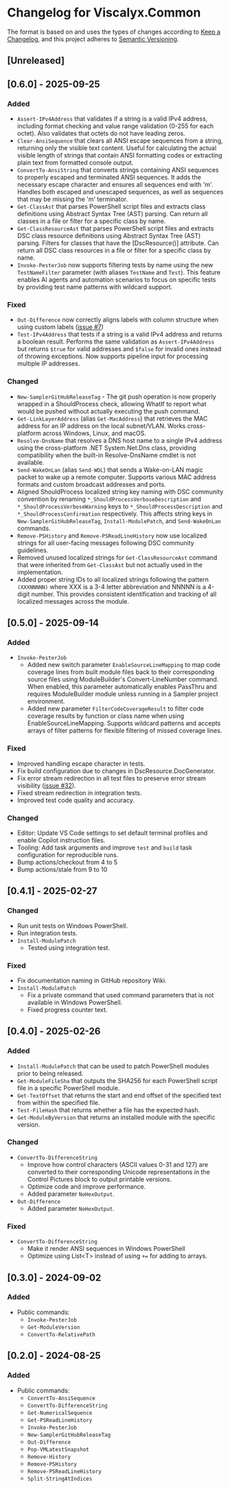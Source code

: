 # Changelog for Viscalyx.Common

The format is based on and uses the types of changes according to [Keep a Changelog](https://keepachangelog.com/en/1.0.0/),
and this project adheres to [Semantic Versioning](https://semver.org/spec/v2.0.0.html).

## [Unreleased]

## [0.6.0] - 2025-09-25

### Added

- `Assert-IPv4Address` that validates if a string is a valid IPv4 address,
  including format checking and value range validation (0-255 for each octet).
  Also validates that octets do not have leading zeros.
- `Clear-AnsiSequence` that clears all ANSI escape sequences from a string,
  returning only the visible text content. Useful for calculating the actual
  visible length of strings that contain ANSI formatting codes or extracting
  plain text from formatted console output.
- `ConvertTo-AnsiString` that converts strings containing ANSI
  sequences to properly escaped and terminated ANSI sequences. It adds the
  necessary escape character and ensures all sequences end with 'm'. Handles
  both escaped and unescaped sequences, as well as sequences that may be
  missing the 'm' terminator.
- `Get-ClassAst` that parses PowerShell script files and extracts class
  definitions using Abstract Syntax Tree (AST) parsing. Can return all classes
  in a file or filter for a specific class by name.
- `Get-ClassResourceAst` that parses PowerShell script files and extracts DSC
  class resource definitions using Abstract Syntax Tree (AST) parsing. Filters
  for classes that have the [DscResource()] attribute. Can return all DSC class
  resources in a file or filter for a specific class by name.
- `Invoke-PesterJob` now supports filtering tests by name using the new
  `TestNameFilter` parameter (with aliases `TestName` and `Test`). This feature
  enables AI agents and automation scenarios to focus on specific tests by
  providing test name patterns with wildcard support.

### Fixed

- `Out-Difference` now correctly aligns labels with column
  structure when using custom labels ([issue #7](https://github.com/viscalyx/Viscalyx.Common/issues/7))
- `Test-IPv4Address` that tests if a string is a valid IPv4 address and returns
  a boolean result. Performs the same validation as `Assert-IPv4Address` but
  returns `$true` for valid addresses and `$false` for invalid ones instead
  of throwing exceptions. Now supports pipeline input for processing multiple
  IP addresses.

### Changed

- `New-SamplerGitHubReleaseTag` - The git push operation is now properly wrapped
  in a ShouldProcess check, allowing WhatIf to report what would be pushed
  without actually executing the push command.
- `Get-LinkLayerAddress` (alias `Get-MacAddress`) that retrieves the MAC
  address for an IP address on the local subnet/VLAN. Works cross-platform
  across Windows, Linux, and macOS.
- `Resolve-DnsName` that resolves a DNS host name to a single IPv4 address
  using the cross-platform .NET System.Net.Dns class, providing compatibility
  when the built-in Resolve-DnsName cmdlet is not available.
- `Send-WakeOnLan` (alias `Send-WOL`) that sends a Wake-on-LAN magic packet
  to wake up a remote computer. Supports various MAC address formats and
  custom broadcast addresses and ports.
- Aligned ShouldProcess localized string key naming with DSC community convention
  by renaming `*_ShouldProcessVerboseDescription` and `*_ShouldProcessVerboseWarning`
  keys to `*_ShouldProcessDescription` and `*_ShouldProcessConfirmation` respectively.
  This affects string keys in `New-SamplerGitHubReleaseTag`, `Install-ModulePatch`,
  and `Send-WakeOnLan` commands.
- `Remove-PSHistory` and `Remove-PSReadLineHistory` now use localized strings
  for all user-facing messages following DSC community guidelines.
- Removed unused localized strings for `Get-ClassResourceAst` command that were
  inherited from `Get-ClassAst` but not actually used in the implementation.
- Added proper string IDs to all localized strings following the pattern
  `(XXXNNNNN)` where XXX is a 3-4 letter abbreviation and NNNNN is a 4-digit
  number. This provides consistent identification and tracking of all
  localized messages across the module.

## [0.5.0] - 2025-09-14

### Added

- `Invoke-PesterJob`
  - Added new switch parameter `EnableSourceLineMapping` to map code coverage
    lines from built module files back to their corresponding source files
    using ModuleBuilder's Convert-LineNumber command. When enabled, this
    parameter automatically enables PassThru and requires ModuleBuilder
    module unless running in a Sampler project environment.
  - Added new parameter `FilterCodeCoverageResult` to filter code coverage results
    by function or class name when using EnableSourceLineMapping. Supports
    wildcard patterns and accepts arrays of filter patterns for flexible
    filtering of missed coverage lines.

### Fixed

- Improved handling escape character in tests.
- Fix build configuration due to changes in DscResource.DocGenerator.
- Fix error stream redirection in all test files to preserve error stream
  visibility ([issue #32](https://github.com/viscalyx/Viscalyx.Common/issues/32)).
- Fixed stream redirection in integration tests.
- Improved test code quality and accuracy.

### Changed

- Editor: Update VS Code settings to set default terminal
  profiles and enable Copilot instruction files.
- Tooling: Add task arguments and improve `test` and `build`
  task configuration for reproducible runs.
- Bump actions/checkout from 4 to 5
- Bump actions/stale from 9 to 10

## [0.4.1] - 2025-02-27

### Changed

- Run unit tests on Windows PowerShell.
- Run integration tests.
- `Install-ModulePatch`
  - Tested using integration test.

### Fixed

- Fix documentation naming in GitHub repository Wiki.
- `Install-ModulePatch`
  - Fix a private command that used command parameters that is not available
    in Windows PowerShell.
  - Fixed progress counter text.

## [0.4.0] - 2025-02-26

### Added

- `Install-ModulePatch` that can be used to patch PowerShell modules prior
  to being released.
- `Get-ModuleFileSha` that outputs the SHA256 for each PowerShell script
   file in a specific PowerShell module.
- `Get-TextOffset` that returns the start and end offset of the specified
  text from within the specified file.
- `Test-FileHash` that returns whether a file has the expected hash.
- `Get-ModuleByVersion` that returns an installed module with the specific
  version.

### Changed

- `ConvertTo-DifferenceString`
  - Improve how control characters (ASCII values 0-31 and 127) are converted
    to their corresponding Unicode representations in the Control Pictures
    block to output printable versions.
  - Optimize code and improve performance.
  - Added parameter `NoHexOutput`.
- `Out-Difference`
  - Added parameter `NoHexOutput`.

### Fixed

- `ConvertTo-DifferenceString`
  - Make it render ANSI sequences in Windows PowerShell
  - Optimize using List\<T\> instead of using `+=` for adding to arrays.

## [0.3.0] - 2024-09-02

### Added

- Public commands:
  - `Invoke-PesterJob`
  - `Get-ModuleVersion`
  - `ConvertTo-RelativePath`

## [0.2.0] - 2024-08-25

### Added

- Public commands:
  - `ConvertTo-AnsiSequence`
  - `ConvertTo-DifferenceString`
  - `Get-NumericalSequence`
  - `Get-PSReadLineHistory`
  - `Invoke-PesterJob`
  - `New-SamplerGitHubReleaseTag`
  - `Out-Difference`
  - `Pop-VMLatestSnapshot`
  - `Remove-History`
  - `Remove-PSHistory`
  - `Remove-PSReadLineHistory`
  - `Split-StringAtIndices`
